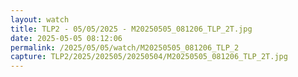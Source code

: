 ```yaml
---
layout: watch
title: TLP2 - 05/05/2025 - M20250505_081206_TLP_2T.jpg
date: 2025-05-05 08:12:06
permalink: /2025/05/05/watch/M20250505_081206_TLP_2
capture: TLP2/2025/202505/20250504/M20250505_081206_TLP_2T.jpg
---
```


